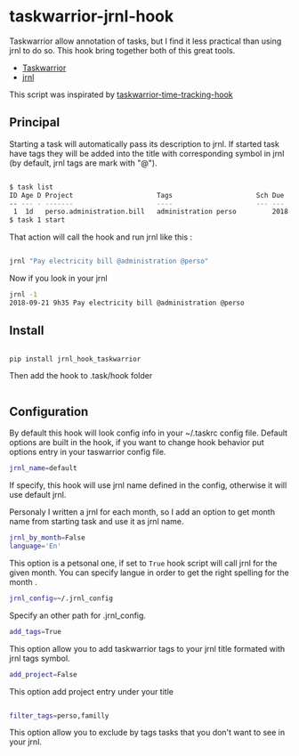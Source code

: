 # taskwarrior-jrnl-hook

Taskwarrior allow annotation of tasks, but I find it less practical than using jrnl to do so. This hook bring together both of this great tools.

* [Taskwarrior](https://taskwarrior.org)
* [jrnl](http://jrnl.sh)

This script was inspirated by [taskwarrior-time-tracking-hook](https://github.com/kostajh/taskwarrior-time-tracking-hook)

## Principal

Starting a task will automatically pass its description to jrnl. If started task have tags they will be added into the title with corresponding symbol in jrnl (by default, jrnl tags are mark with "@").

```sh

$ task list
ID Age D Project                     Tags                     Sch Due        Description                          Urg
-- --- - -------                     ----                     --- ---        ----------------------------------   ---
 1  1d   perso.administration.bill   administration perso         2018-09-21 Pay electricity bill                  14
$ task 1 start
```

That action will call the hook and run jrnl like this : 

```sh

jrnl "Pay electricity bill @administration @perso"

```

Now if you look in your jrnl

```sh
jrnl -1
2018-09-21 9h35 Pay electricity bill @administration @perso
```

## Install

```sh

pip install jrnl_hook_taskwarrior

```

Then add the hook to .task/hook folder

```sh

```

## Configuration

By default this hook will look config info in your ~/.taskrc config file. Default options are built in the hook, if you want to change hook behavior put options entry in your taswarrior config file.
    
```sh
jrnl_name=default
```

If specify, this hook will use jrnl name defined in the config, otherwise it will use default jrnl. 

Personaly I written a jrnl for each month, so I add an option to get month name from starting task and use it as jrnl name.

```sh
jrnl_by_month=False
language='En'
```
This option is a petsonal one, if set to `True` hook script will call jrnl for the given month. You can specify langue in order to get the right spelling for the month .

```sh
jrnl_config=~/.jrnl_config
```

Specify an other path for .jrnl_config.

```sh
add_tags=True
```
This option allow you to add taskwarrior tags to your jrnl title formated with jrnl tags symbol.

```sh
add_project=False
```
This option add project entry under your title

```sh

filter_tags=perso,familly

```

This option allow you to exclude by tags tasks that you don't want to see in your jrnl.



